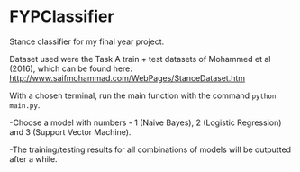 # FYPClassifier
Stance classifier for my final year project.

Dataset used were the Task A train + test datasets of Mohammed et al (2016), which can be found here:
http://www.saifmohammad.com/WebPages/StanceDataset.htm


With a chosen terminal, run the main function with the command `python main.py`.

-Choose a model with numbers - 1 (Naive Bayes), 2 (Logistic Regression) and 3 (Support Vector Machine).

-The training/testing results for all combinations of models will be outputted after a while.
